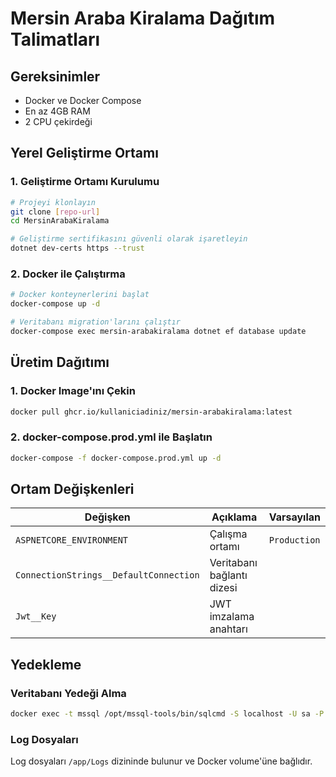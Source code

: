 # Mersin Araba Kiralama Dağıtım Talimatları

## Gereksinimler
- Docker ve Docker Compose
- En az 4GB RAM
- 2 CPU çekirdeği

## Yerel Geliştirme Ortamı

### 1. Geliştirme Ortamı Kurulumu
```bash
# Projeyi klonlayın
git clone [repo-url]
cd MersinArabaKiralama

# Geliştirme sertifikasını güvenli olarak işaretleyin
dotnet dev-certs https --trust
```

### 2. Docker ile Çalıştırma
```bash
# Docker konteynerlerini başlat
docker-compose up -d

# Veritabanı migration'larını çalıştır
docker-compose exec mersin-arabakiralama dotnet ef database update
```

## Üretim Dağıtımı

### 1. Docker Image'ını Çekin
```bash
docker pull ghcr.io/kullaniciadiniz/mersin-arabakiralama:latest
```

### 2. docker-compose.prod.yml ile Başlatın
```bash
docker-compose -f docker-compose.prod.yml up -d
```

## Ortam Değişkenleri

| Değişken | Açıklama | Varsayılan |
|----------|----------|------------|
| `ASPNETCORE_ENVIRONMENT` | Çalışma ortamı | `Production` |
| `ConnectionStrings__DefaultConnection` | Veritabanı bağlantı dizesi | |
| `Jwt__Key` | JWT imzalama anahtarı | |

## Yedekleme

### Veritabanı Yedeği Alma
```bash
docker exec -t mssql /opt/mssql-tools/bin/sqlcmd -S localhost -U sa -P YourStrong@Passw0rd -Q "BACKUP DATABASE [MersinArabaKiralama] TO DISK = N'/var/opt/mssql/backup/MersinArabaKiralama.bak'"
```

### Log Dosyaları
Log dosyaları `/app/Logs` dizininde bulunur ve Docker volume'üne bağlıdır.
